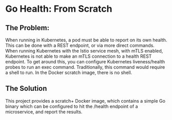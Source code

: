 # Go Health: From Scratch
## The Problem:
When running in Kubernetes, a pod must be able to report on its own health.
This can be done with a REST endpoint, or via more direct commands.
When running Kubernetes with the Istio service mesh, with mTLS enabled, Kubernetes is not able to make an mTLS connection to a health REST endpoint.
To get around this, you can configure Kubernetes liveness/health probes to run an exec command.
Traditionally, this command would require a shell to run.
In the Docker scratch image, there is no shell.

## The Solution
This project provides a scratch+ Docker image, which contains a simple Go binary which can be configured to hit the /health endpoint of a microservice, and report the results.
